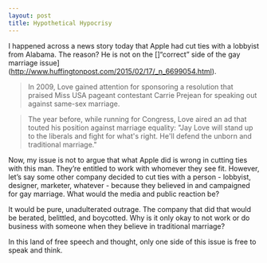 ```yaml
---
layout: post
title: Hypothetical Hypocrisy
---
```


I happened across a news story today that Apple had cut ties with a lobbyist from Alabama. The reason? He is not on the []“correct” side of the gay marriage issue](http://www.huffingtonpost.com/2015/02/17/_n_6699054.html).

> In 2009, Love gained attention for sponsoring a resolution that praised Miss USA pageant contestant Carrie Prejean for speaking out against same-sex marriage.

> The year before, while running for Congress, Love aired an ad that touted his position against marriage equality: "Jay Love will stand up to the liberals and fight for what's right. He'll defend the unborn and traditional marriage."

Now, my issue is not to argue that what Apple did is wrong in cutting ties with this man. They’re entitled to work with whomever they see fit. However, let’s say some other company decided to cut ties with a person - lobbyist, designer, marketer, whatever - because they believed in and campaigned for gay marriage. What would the media and public reaction be?

It would be pure, unadulterated outrage. The company that did that would be berated, belittled, and boycotted. Why is it only okay to not work or do business with someone when they believe in traditional marriage?

In this land of free speech and thought, only one side of this issue is free to speak and think.
